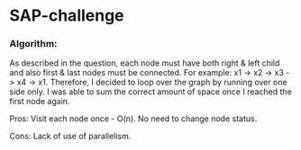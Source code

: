 # SAP-challenge
### Algorithm:
As described in the question, each node must have both right & left child and also first & last nodes must be connected.
For example: x1 -> x2 -> x3 -> x4 -> x1.
Therefore, I decided to loop over the graph by running over one side only.
I was able to sum the correct amount of space once I reached the first node again.

Pros:
Visit each node once - O(n). 
No need to change node status.

Cons:
Lack of use of parallelism.
